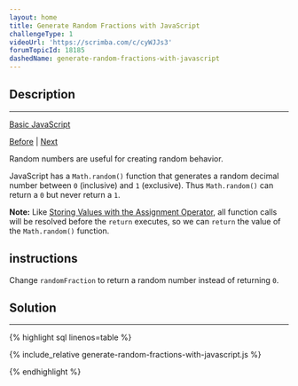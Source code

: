 ```yaml
---
layout: home
title: Generate Random Fractions with JavaScript
challengeType: 1
videoUrl: 'https://scrimba.com/c/cyWJJs3'
forumTopicId: 18185
dashedName: generate-random-fractions-with-javascript
---
```


<div class="row">
<div class="columnStmt" markdown="1">

## Description
------

[Basic JavaScript](../basic-javascript/README.html) 

[Before](./profile-lookup.md)  | [Next](./generate-random-whole-numbers-with-javascript.md) 

Random numbers are useful for creating random behavior.

JavaScript has a `Math.random()` function that generates a random decimal number between `0` (inclusive) and `1` (exclusive). Thus `Math.random()` can return a `0` but never return a `1`.

**Note:** Like [Storing Values with the Assignment Operator](/learn/javascript-algorithms-and-data-structures/basic-javascript/storing-values-with-the-assignment-operator), all function calls will be resolved before the `return` executes, so we can `return` the value of the `Math.random()` function.

##  instructions 

Change `randomFraction` to return a random number instead of returning `0`.

</div>
<div class="columnSol" markdown="1">

## Solution
------

{% highlight sql linenos=table %}

{% include_relative generate-random-fractions-with-javascript.js %}

{% endhighlight %}

</div>
</div>

